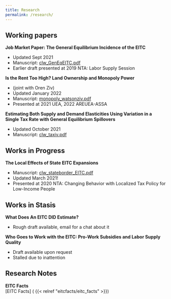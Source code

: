 ```yaml
---
title: Research
permalink: /research/
---
```


## Working papers

**Job Market Paper: The General Equilibrium Incidence of the EITC**  
- Updated Sept 2021   
- Manuscript: [clw_GenEqEITC.pdf](/files/papers/clw_GenEqEITC.pdf)   
- Earlier draft presented at 2019 NTA: Labor Supply Session  

**Is the Rent Too High? Land Ownership and Monopoly Power**  
- (joint with Oren Ziv)  
- Updated January 2022
- Manuscript: [monopoly_watsonziv.pdf](/files/papers/monopoly_watsonziv.pdf)  
- Presented at 2021 UEA, 2022 AREUEA-ASSA  

**Estimating Both Supply and Demand Elasticities Using Variation in a Single Tax Rate with General Equilibrium Spillovers**  
- Updated October 2021  
- Manuscript: [clw_taxiv.pdf](/files/papers/clw_taxiv.pdf)  

## Works in Progress

**The Local Effects of State EITC Expansions**  
- Manuscript: [clw_stateborder_EITC.pdf](/files/papers/clw_stateborder_EITC.pdf)   
- Updated March 2021!  
- Presented at 2020 NTA: Changing Behavior with Localized Tax Policy for Low-Income People

## Works in Stasis

**What Does An EITC DID Estimate?**  
- Rough draft available, email for a chat about it  

**Who Goes to Work with the EITC: Pro-Work Subsidies and Labor Supply Quality**  
- Draft available upon request  
- Stalled due to inattention  


## Research Notes

**EITC Facts**  
[EITC Facts] ( {{< relref "eitcfacts/eitc_facts" >}})
